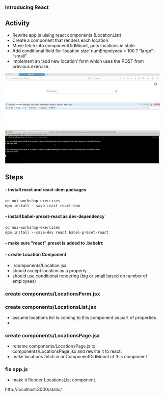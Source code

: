 ### Introducing React

## Activity
- Rewrite app.js uising react components (LocationList)
- Create a <Location > component that renders each location.
- Move fetch into componentDidMount, puts locations in state.
- Add conditional field for ‘location size’ numEmpolyees > 100 ? “large” : “small”
- Implement an ‘add new location’ form which uses the POST from previous exercise.

![](../images/04.gif)


## Steps

#### - install react and react-dom packages

```
cd nui-workshop-exercises
npm install --save react react-dom
```

#### - install babel-preset-react as dev-dependency

```
cd nui-workshop-exercises
npm install --save-dev react babel-preset-react
```

#### - make sure "react" preset is added to .babelrc

#### - create Location Component
 - ./components/Location.jsx
 - should accept location as a property
 - should use conditional rendering (big or small based
     on number of employees)

 ### create components/LocationsForm.jsx

 ### create components/LocationsList.jsx
- assume locations list is coming to this component as part of properties
-
 ### create components/LocationsPage.jsx
 - rename components/LocationsPage.js to components/LocationsPage.jsx and rewrite  it to react.
 - make locations fetch in onComponentDidMount of this component


 ### fix app.js
  - make it Render LocationsList component.

http://localhost:3000/static/
